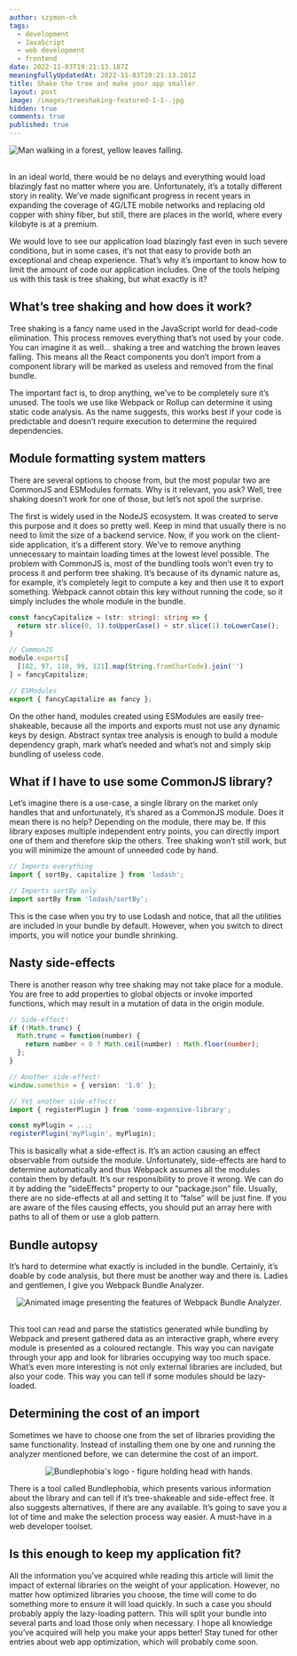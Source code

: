 ```yaml
---
author: szymon-ch
tags:
  - development
  - JavaScript
  - web development
  - frontend
date: 2022-11-03T19:21:13.187Z
meaningfullyUpdatedAt: 2022-11-03T19:21:13.201Z
title: Shake the tree and make your app smaller
layout: post
image: /images/treeshaking-featured-1-1-.jpg
hidden: true
comments: true
published: true
---
```

<div class="image"><img src="/images/treeshaking-featured-1-1-.jpg" alt="Man walking in a forest, yellow leaves falling."  /></div>
<br />

In an ideal world, there would be no delays and everything would load blazingly fast no matter where you are. Unfortunately, it’s a totally different story in reality. We’ve made significant progress in recent years in expanding the coverage of 4G/LTE mobile networks and replacing old copper with shiny fiber, but still, there are places in the world, where every kilobyte is at a premium. 

We would love to see our application load blazingly fast even in such severe conditions, but in some cases, it‘s not that easy to provide both an exceptional and cheap experience. That’s why it’s important to know how to limit the amount of code our application includes. One of the tools helping us with this task is tree shaking, but what exactly is it?

## What’s tree shaking and how does it work?

Tree shaking is a fancy name used in the JavaScript world for dead-code elimination. This process removes everything that’s not used by your code. You can imagine it as well… shaking a tree and watching the brown leaves falling. This means all the React components you don’t import from a component library will be marked as useless and removed from the final bundle.

The important fact is, to drop anything, we’ve to be completely sure it’s unused. The tools we use like Webpack or Rollup can determine it using static code analysis. As the name suggests, this works best if your code is predictable and doesn’t require execution to determine the required dependencies.

## Module formatting system matters

There are several options to choose from, but the most popular two are CommonJS and ESModules formats. Why is it relevant, you ask? Well, tree shaking doesn’t work for one of those, but let’s not spoil the surprise.

The first is widely used in the NodeJS ecosystem. It was created to serve this purpose and it does so pretty well. Keep in mind that usually there is no need to limit the size of a backend service. Now, if you work on the client-side application, it’s a different story. We’ve to remove anything unnecessary to maintain loading times at the lowest level possible. The problem with CommonJS is, most of the bundling tools won’t even try to process it and perform tree shaking. It’s because of its dynamic nature as, for example, it’s completely legit to compute a key and then use it to export something. Webpack cannot obtain this key without running the code, so it simply includes the whole module in the bundle. 

```typescript
const fancyCapitalize = (str: string): string => {
  return str.slice(0, 1).toUpperCase() + str.slice(1).toLowerCase();
}

// CommonJS
module.exports[
  [102, 97, 110, 99, 121].map(String.fromCharCode).join('')
] = fancyCapitalize;

// ESModules
export { fancyCapitalize as fancy };
```

On the other hand, modules created using ESModules are easily tree-shakeable, because all the imports and exports must not use any dynamic keys by design. Abstract syntax tree analysis is enough to build a module dependency graph, mark what’s needed and what’s not and simply skip bundling of useless code.

## What if I have to use some CommonJS library?

Let’s imagine there is a use-case, a single library on the market only handles that and unfortunately, it’s shared as a CommonJS module. Does it mean there is no help? Depending on the module, there may be. If this library exposes multiple independent entry points, you can directly import one of them and therefore skip the others. Tree shaking won’t still work, but you will minimize the amount of unneeded code by hand. 

```typescript
// Imports everything
import { sortBy, capitalize } from 'lodash';

// Imports sortBy only
import sortBy from 'lodash/sortBy';
```

This is the case when you try to use Lodash and notice, that all the utilities are included in your bundle by default. However, when you switch to direct imports, you will notice your bundle shrinking.

## Nasty side-effects

There is another reason why tree shaking may not take place for a module. You are free to add properties to global objects or invoke imported functions, which may result in a mutation of data in the origin module.

```typescript
// Side-effect!
if (!Math.trunc) {
  Math.trunc = function(number) {
    return number < 0 ? Math.ceil(number) : Math.floor(number);
  };
}

// Another side-effect!
window.somethin = { version: '1.0' };

// Yet another side-effect!
import { registerPlugin } from 'some-expensive-library';

const myPlugin = ...;
registerPlugin('myPlugin', myPlugin);
```

This is basically what a side-effect is. It’s an action causing an effect observable from outside the module. Unfortunately, side-effects are hard to determine automatically and thus Webpack assumes all the modules contain them by default. It’s our responsibility to prove it wrong. We can do it by adding the “sideEffects” property to our “package.json” file. Usually, there are no side-effects at all and setting it to “false” will be just fine. If you are aware of the files causing effects, you should put an array here with paths to all of them or use a glob pattern.

## Bundle autopsy

It’s hard to determine what exactly is included in the bundle. Certainly, it’s doable by code analysis, but there must be another way and there is. Ladies and gentlemen, I give you Webpack Bundle Analyzer.

<center><div class="image"><img src="/images/webpack-bundle-analyzer.gif" alt="Animated image presenting the features of Webpack Bundle Analyzer."  /></div></center><br />

This tool can read and parse the statistics generated while bundling by Webpack and present gathered data as an interactive graph, where every module is presented as a coloured rectangle. This way you can navigate through your app and look for libraries occupying way too much space. What’s even more interesting is not only external libraries are included, but also your code. This way you can tell if some modules should be lazy-loaded.

## Determining the cost of an import

Sometimes we have to choose one from the set of libraries providing the same functionality. Instead of installing them one by one and running the analyzer mentioned before, we can determine the cost of an import.

<center>
<div class="image"><img src="/images/blog_post_bundlephobia.png" alt="Bundlephobia's logo - figure holding head with hands." /> </div>
</center>

There is a tool called Bundlephobia, which presents various information about the library and can tell if it’s tree-shakeable and side-effect free. It also suggests alternatives, if there are any available. It’s going to save you a lot of time and make the selection process way easier. A must-have in a web developer toolset.

## Is this enough to keep my application fit?

All the information you’ve acquired while reading this article will limit the impact of external libraries on the weight of your application. However, no matter how optimized libraries you choose, the time will come to do something more to ensure it will load quickly. In such a case you should probably apply the lazy-loading pattern. This will split your bundle into several parts and load those only when necessary. I hope all knowledge you’ve acquired will help you make your apps better! Stay tuned for other entries about web app optimization, which will probably come soon.